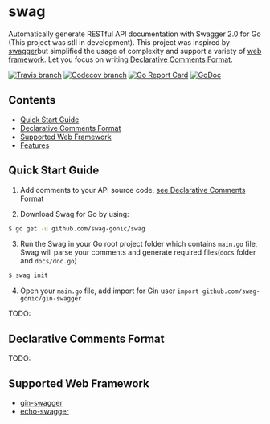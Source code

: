 # swag
Automatically generate RESTful API documentation with Swagger 2.0 for Go (This project was stll in development). 
This project was inspired by [swagger](https://raw.githubusercontent.com/yvasiyarov/swagger)but simplified the usage of complexity and support a variety of [web framework]((#supported-web-framework)). Let you focus on writing [Declarative Comments Format](#declarative-comments-format).

[![Travis branch](https://img.shields.io/travis/swag-gonic/swag/master.svg)](https://travis-ci.org/swag-gonic/swag)
[![Codecov branch](https://img.shields.io/codecov/c/github/swag-gonic/swag/master.svg)](https://codecov.io/gh/swag-gonic/swag)
[![Go Report Card](https://goreportcard.com/badge/github.com/swag-gonic/swag)](https://goreportcard.com/report/github.com/swag-gonic/swag)
[![GoDoc](https://godoc.org/github.com/swag-gonic/swag?status.svg)](https://godoc.org/github.com/swag-gonic/swag)


## Contents
- [Quick Start Guide](#quick-start-guide)
- [Declarative Comments Format](#declarative-comments-format)
- [Supported Web Framework](#supported-web-framework)
- [Features](#features)

## Quick Start Guide

1. Add comments to your API source code, [see Declarative Comments Format](#declarative-comments-format)

2. Download Swag for Go by using:
```sh
$ go get -u github.com/swag-gonic/swag
```
3. Run the Swag in your Go root project folder which contains `main.go` file, Swag will parse your comments and generate required files(`docs` folder and `docs/doc.go`)
```sh
$ swag init
```
4. Open your `main.go` file, add import for Gin user
 `import github.com/swag-gonic/gin-swagger` 

TODO:

## Declarative Comments Format
TODO:

## Supported Web Framework
- [gin-swagger](http://github.com/swag-gonic/gin-swagger)
- [echo-swagger](http://github.com/swag-gonic/gin-swagger)